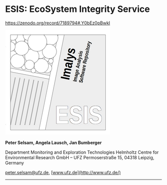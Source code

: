 # **ESIS: EcoSystem Integrity Service**

https://zenodo.org/record/7189794#.Y0bEz0pBwkI

 ![](../images/ESIS_logo.png)

**Peter Selsam, Angela Lausch, Jan Bumberger**

Department Monitoring and Exploration Technologies
Helmholtz Centre for Environmental Research GmbH – UFZ
Permoserstraße 15, 04318 Leipzig, Germany

peter.selsam@ufz.de, [www.ufz.de](http://www.ufz.de/)

-----